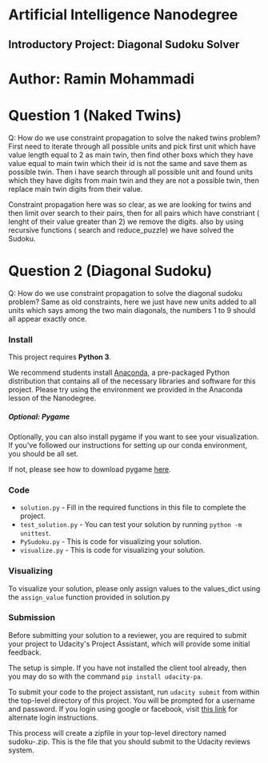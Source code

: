 # Artificial Intelligence Nanodegree
## Introductory Project: Diagonal Sudoku Solver
# Author:  Ramin Mohammadi

# Question 1 (Naked Twins)
Q: How do we use constraint propagation to solve the naked twins problem?  
First need to iterate through all possible units and pick first unit which have value length equal to 2 as main twin,
then find other boxs which they have value equal to main twin which their id is not the same and save them as possible twin.
Then i have search through all possible unit and found units which they have digits from main twin
and they are not a possible twin, then replace main twin digits from their value.

Constraint propagation here was so clear, as we are looking for twins and then limit over search to their pairs, then for all pairs which have
constriant ( lenght of their value greater than 2) we remove the digits.
also by using recursive functions ( search and reduce_puzzle) we have solved the Sudoku.


# Question 2 (Diagonal Sudoku)
Q: How do we use constraint propagation to solve the diagonal sudoku problem?
Same as old constraints, here we just have new units added to all units which says among the two main diagonals, the numbers 1 to 9 should all appear exactly once.



### Install

This project requires **Python 3**.

We recommend students install [Anaconda](https://www.continuum.io/downloads), a pre-packaged Python distribution that contains all of the necessary libraries and software for this project. 
Please try using the environment we provided in the Anaconda lesson of the Nanodegree.

##### Optional: Pygame

Optionally, you can also install pygame if you want to see your visualization. If you've followed our instructions for setting up our conda environment, you should be all set.

If not, please see how to download pygame [here](http://www.pygame.org/download.shtml).

### Code

* `solution.py` - Fill in the required functions in this file to complete the project.
* `test_solution.py` - You can test your solution by running `python -m unittest`.
* `PySudoku.py` - This is code for visualizing your solution.
* `visualize.py` - This is code for visualizing your solution.

### Visualizing

To visualize your solution, please only assign values to the values_dict using the `assign_value` function provided in solution.py

### Submission
Before submitting your solution to a reviewer, you are required to submit your project to Udacity's Project Assistant, which will provide some initial feedback.  

The setup is simple.  If you have not installed the client tool already, then you may do so with the command `pip install udacity-pa`.  

To submit your code to the project assistant, run `udacity submit` from within the top-level directory of this project.  You will be prompted for a username and password.  If you login using google or facebook, visit [this link](https://project-assistant.udacity.com/auth_tokens/jwt_login) for alternate login instructions.

This process will create a zipfile in your top-level directory named sudoku-<id>.zip.  This is the file that you should submit to the Udacity reviews system.

